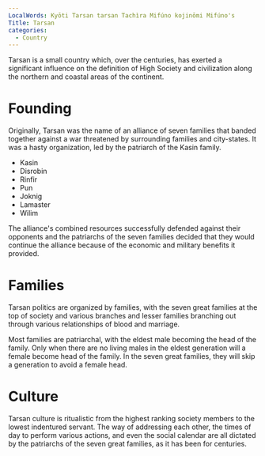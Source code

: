 ```yaml
---
LocalWords: Kyōti Tarsan tarsan Tachìra Mifúno kojinōmi Mifúno's
Title: Tarsan
categories:
  - Country
---
```


Tarsan is a small country which, over the centuries, has exerted a significant influence on the definition of High Society and civilization along the northern and coastal areas of the continent.

# Founding

Originally, Tarsan was the name of an alliance of seven families that banded together against a war threatened by surrounding families and city-states. It was a hasty organization, led by the patriarch of the Kasin family.

* Kasin
* Disrobin
* Rinfir
* Pun
* Joknig
* Lamaster
* Wilim

The alliance's combined resources successfully defended against their opponents and the patriarchs of the seven families decided that they would continue the alliance because of the economic and military benefits it provided.

# Families

Tarsan politics are organized by families, with the seven great families at the top of society and various branches and lesser families branching out through various relationships of blood and marriage.

Most families are patriarchal, with the eldest male becoming the head of the family. Only when there are no living males in the eldest generation will a female become head of the family. In the seven great families, they will skip a generation to avoid a female head.

# Culture

Tarsan culture is ritualistic from the highest ranking society members to the lowest indentured servant. The way of addressing each other, the times of day to perform various actions, and even the social calendar are all dictated by the patriarchs of the seven great families, as it has been for centuries.
